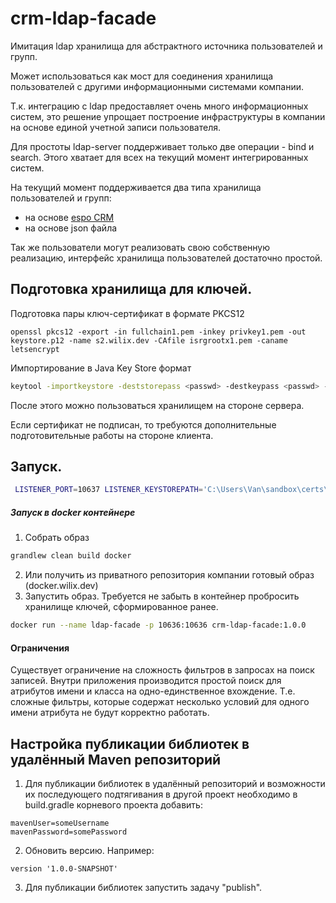 # crm-ldap-facade

Имитация ldap хранилища для абстрактного источника пользователей и групп.

Может использоваться как мост для соединения хранилища пользователей с другими информационными системами компании.

Т.к. интеграцию с ldap предоставляет очень много информационных систем,
это решение упрощает построение инфраструктуры в компании на основе единой учетной записи пользователя.

Для простоты ldap-server поддерживает только две операции - bind и search. Этого хватает для всех на текущий момент интегрированных систем.

На текущий момент поддерживается два типа хранилища пользователей и групп:
- на основе [espo CRM](https://www.espocrm.com)
- на основе json файла

Так же пользователи могут реализовать свою собственную реализацию, интерфейс хранилища пользователей достаточно простой. 

## Подготовка хранилища для ключей.

Подготовка пары ключ-сертификат в формате PKCS12
```$bash
openssl pkcs12 -export -in fullchain1.pem -inkey privkey1.pem -out keystore.p12 -name s2.wilix.dev -CAfile isrgrootx1.pem -caname letsencrypt
```

Импортирование в Java Key Store формат
```bash
keytool -importkeystore -deststorepass <passwd> -destkeypass <passwd> -destkeystore .keystore -srckeystore keystore.p12 -srcstoretype PKCS12 -srcstorepass <наш пароль для keystore.p12> -alias myhostname
```

После этого можно пользоваться хранилищем на стороне сервера.

Если сертификат не подписан, то требуются дополнительные подготовительные работы на стороне клиента.

## Запуск.

```bash
 LISTENER_PORT=10637 LISTENER_KEYSTOREPATH='C:\Users\Van\sandbox\certs\fck.keystore' LISTENER_KEYSTOREPASS=wilix1234 java -Xmx20m -jar crm-ldap-facade-1.0-SNAPSHOT.jar
```

##### Запуск в docker контейнере
1. Собрать образ 
```bash
grandlew clean build docker
```
2. Или получить из приватного репозитория компании готовый образ (docker.wilix.dev)
3. Запустить образ. Требуется не забыть в контейнер пробросить хранилище ключей, сформированное ранее.
```bash
docker run --name ldap-facade -p 10636:10636 crm-ldap-facade:1.0.0
```

#### Ограничения

Существует ограничение на сложность фильтров в запросах на поиск записей.
Внутри приложения производится простой поиск для атрибутов имени и класса на одно-единственное вхождение.
Т.е. сложные фильтры, которые содержат несколько условий для одного имени атрибута не будут корректно работать.

## Настройка публикации библиотек в удалённый Maven репозиторий

1. Для публикации библиотек в удалённый репозиторий и возможности их последующего подтягивания в другой проект необходимо в build.gradle корневого проекта добавить:
```
mavenUser=someUsername
mavenPassword=somePassword
```
2. Обновить версию. Например:
```
version '1.0.0-SNAPSHOT'
```
3. Для публикации библиотек запустить задачу "publish".
